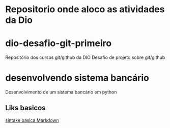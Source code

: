# Repositorio onde aloco as atividades da Dio

# dio-desafio-git-primeiro
Repositório dos cursos git/github da DIO
Desafio de projeto sobre git/github

# desenvolvendo sistema bancário
Desenvolvimento de um sistema bancário em python

## Liks basicos
[sintaxe basica Markdown](https://www.markdownguide.org/basic-syntax/)

